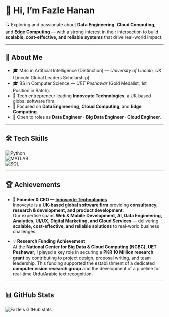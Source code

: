 # 🌟 Hi, I’m **Fazle Hanan**

🔍 Exploring and passionate about **Data Engineering**, **Cloud Computing**, and **Edge Computing** — with a strong interest in their intersection to build **scalable, cost-effective, and reliable systems** that drive real-world impact.  

---

## 🚀 About Me
- 🎓 MSc in Artificial Intelligence (Distinction) — *University of Lincoln, UK* (Lincoln Global Leaders Scholarship).  
- 🎓 BS in Computer Science — *UET Peshawar* (Gold Medalist, 1st Position in Batch).  
- 💼 Tech entrepreneur leading **Innovcyte Technologies**, a UK-based global software firm.  
- 🔹 Focused on **Data Engineering**, **Cloud Computing**, and **Edge Computing**.  
- 🤝 Open to roles as **Data Engineer · Big Data Engineer · Cloud Engineer**.  

---

## 🛠️ Tech Skills

![Python](https://img.shields.io/badge/Python-3776AB?style=for-the-badge&logo=python&logoColor=white)  
![MATLAB](https://img.shields.io/badge/MATLAB-FF8000?style=for-the-badge&logo=mathworks&logoColor=white)  
![SQL](https://img.shields.io/badge/SQL-336791?style=for-the-badge)  

---

## 🏆 Achievements

- 🚀 **Founder & CEO — [Innovcyte Technologies](https://www.innovcyte.com/)**  
  Innovcyte is a **UK-based global software firm** providing **consultancy, research & development, and product development**.  
  Our expertise spans **Web & Mobile Development, AI, Data Engineering, Analytics, UI/UX, Digital Marketing, and Cloud Services** — delivering **scalable, cost-effective, and reliable solutions** to real-world business challenges.  

- 💡 **Research Funding Achievement**  
  At the **National Center for Big Data & Cloud Computing (NCBC), UET Peshawar**, I played a key role in securing a **PKR 10 Million research grant** by contributing to project design, proposal writing, and team leadership. This funding supported the establishment of a dedicated **computer vision research group** and the development of a pipeline for real-time Urdu/Arabic text recognition.  

---

## 📊 GitHub Stats

![Fazle's GitHub stats](https://github-readme-stats.vercel.app/api?u)
